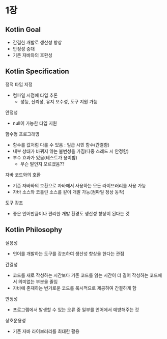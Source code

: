 # 1장

## Kotlin Goal

- 간결한 개발로 생산성 향상
- 안정성 증대
- 기존 자바와의 호환성

## Kotlin Specification

정적 타입 지정

- 컴파일 시점에 타입 추론
    - 성능, 신뢰성, 유지 보수성, 도구 지원 가능

안정성

- null이 가능한 타입 지원

함수형 프로그래밍

- 함수를 값처럼 다룰 수 있음 : 일급 시민 함수(간결함)
- 내부 상태가 바뀌지 않는 불변성을 가짐(다중 스레드 시 안정함)
- 부수 효과가 있음(테스트가 용이함)
    - 무슨 말인지 모르겠음??

자바 코드와의 호환

- 기존 자바와의 호환으로 자바에서 사용하는 모든 라이브러리를 사용 가능
- 자바 소스와 코틀린 소스를 같이 개발 가능(컴파일 정상 동작)

도구 강조

- 좋은 언어만큼이나 편리한 개발 환경도 생산성 향상이 된다는 것

## Kotlin Philosophy

실용성

- 언어를 개발하는 도구를 강조하여 생산성 향상을 한다는 관점

간결성

- 코드를 새로 작성하는 시간보다 기존 코드를 읽는 시간이 더 길어 작성하는 코드에서 의미없는 부분을 줄임
- 자바에 존재하는 번거로운 코드를 묵시적으로 제공하여 간결하게 함

안정성

- 프로그램에서 발생할 수 있는 오류 중 일부를 언어에서 예방해주는 것

상호운용성

- 기존 자바 라이브러리를 최대한 활용